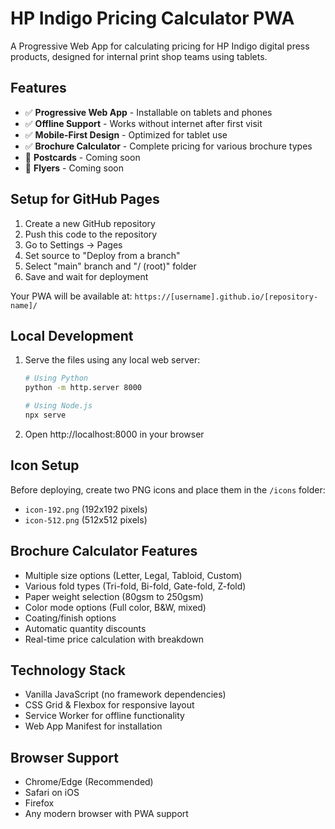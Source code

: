 # HP Indigo Pricing Calculator PWA

A Progressive Web App for calculating pricing for HP Indigo digital press products, designed for internal print shop teams using tablets.

## Features

- ✅ **Progressive Web App** - Installable on tablets and phones
- ✅ **Offline Support** - Works without internet after first visit
- ✅ **Mobile-First Design** - Optimized for tablet use
- ✅ **Brochure Calculator** - Complete pricing for various brochure types
- 🚧 **Postcards** - Coming soon
- 🚧 **Flyers** - Coming soon

## Setup for GitHub Pages

1. Create a new GitHub repository
2. Push this code to the repository
3. Go to Settings → Pages
4. Set source to "Deploy from a branch"
5. Select "main" branch and "/ (root)" folder
6. Save and wait for deployment

Your PWA will be available at: `https://[username].github.io/[repository-name]/`

## Local Development

1. Serve the files using any local web server:
   ```bash
   # Using Python
   python -m http.server 8000
   
   # Using Node.js
   npx serve
   ```

2. Open http://localhost:8000 in your browser

## Icon Setup

Before deploying, create two PNG icons and place them in the `/icons` folder:
- `icon-192.png` (192x192 pixels)
- `icon-512.png` (512x512 pixels)

## Brochure Calculator Features

- Multiple size options (Letter, Legal, Tabloid, Custom)
- Various fold types (Tri-fold, Bi-fold, Gate-fold, Z-fold)
- Paper weight selection (80gsm to 250gsm)
- Color mode options (Full color, B&W, mixed)
- Coating/finish options
- Automatic quantity discounts
- Real-time price calculation with breakdown

## Technology Stack

- Vanilla JavaScript (no framework dependencies)
- CSS Grid & Flexbox for responsive layout
- Service Worker for offline functionality
- Web App Manifest for installation

## Browser Support

- Chrome/Edge (Recommended)
- Safari on iOS
- Firefox
- Any modern browser with PWA support